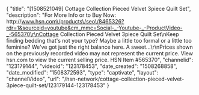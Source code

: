{
    "title": "[1508521049] Cottage Collection Pieced Velvet 3piece Quilt Set",
    "description": "For More Info or to Buy Now: http:\/\/www.hsn.com\/products\/seo\/8465326?rdr=1&sourceid=youtube&cm_mmc=Social-_-Youtube-_-ProductVideo-_-565370\r\nCottage Collection Pieced Velvet 3piece Quilt Set\nKeep finding bedding that's not your type? Maybe a little too formal or a little too feminine? We've got just the right balance here. A sweet...\r\nPrices shown on the previously recorded video may not represent the current price.  View hsn.com to view the current selling price. HSN Item #565370",
    "channelid": "123179144",
    "videoid": "123178453",
    "date_created": "1508268858",
    "date_modified": "1508372593",
    "type": "captivate",
    "layout": "channelVideo",
    "url": "\/hsn-network\/cottage-collection-pieced-velvet-3piece-quilt-set\/123179144-123178453"
}